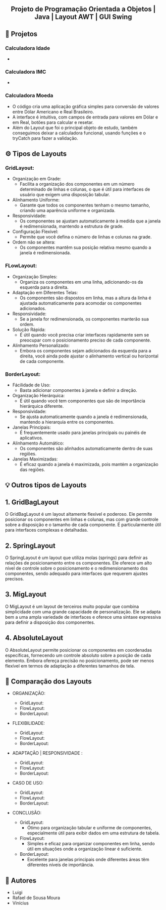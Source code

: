 <h2 align="center"> Projeto de Programação Orientada a Objetos | Java | Layout AWT | GUI Swing</h2>

<h2 align="left"> 🧠 Projetos </h2>
<h3 align="left"> Calculadora Idade </h3>

- 
<h3 align="left"> Calculadora IMC </h3>

-

<h3 align="left"> Calculadora Moeda </h3>

- O código cria uma aplicação gráfica simples para conversão de valores entre Dólar Americano e Real Brasileiro.
- A interface é intuitiva, com campos de entrada para valores em Dólar e em Real, botões para calcular e resetar.
- Além do Layout que foi o principal objeto de estudo, também conseguimos deixar a calculadora funcional, usando funções e o tryCatch para fazer a validação.


<h2 align="left"> ⚙️ Tipos de Layouts </h2>

<h3 align="left"> GridLayout: </h3>

  - Organização em Grade:
      - Facilita a organização dos componentes em um número determinado de linhas e colunas, o que é útil para interfaces de usuário que exigem uma disposição tabular.
  - Alinhamento Uniforme:
      - Garante que todos os componentes tenham o mesmo tamanho, criando uma aparência uniforme e organizada.
  - Responsividade:
      - Os componentes se ajustam automaticamente à medida que a janela é redimensionada, mantendo a estrutura de grade.
  - Configuração Flexível:
      - Permite que você defina o número de linhas e colunas na grade.
  - Ordem não se altera:
      - Os componentes mantêm sua posição relativa mesmo quando a janela é redimensionada.

<h3 align="left"> FLowLayout: </h3>

  - Organização Simples: 
    - Organiza os componentes em uma linha, adicionando-os da esquerda para a direita.
  - Adaptação em Diferentes Telas:
    - Os componentes são dispostos em linha, mas a altura da linha é ajustada automaticamente para acomodar os componentes adicionados.
  - Responsividade:
      - Se a janela for redimensionada, os componentes manterão sua ordem.
  - Solução Rápida:
      - É útil quando você precisa criar interfaces rapidamente sem se preocupar com o posicionamento preciso de cada componente.
  - Alinhamento Personalizado:
      - Embora os componentes sejam adicionados da esquerda para a direita, você ainda pode ajustar o alinhamento vertical ou horizontal de cada componente.
    
<h3 align="left"> BorderLayout: </h3>

  - Fácilidade de Uso:
    - Basta adicionar componentes à janela e definir a direção.
  - Organização Hierárquica:
    - É útil quando você tem componentes que são de importância hierárquica diferente.
  - Responsividade:
    - Se ajusta automaticamente quando a janela é redimensionada, mantendo a hierarquia entre os componentes.
  - Janelas Principais:
    - É frequentemente usado para janelas principais ou painéis de aplicativos.
  - Alinhamento Automático:
    - Os componentes são alinhados automaticamente dentro de suas regiões.
  - Janelas Maximizadas:
    - É eficaz quando a janela é maximizada, pois mantém a organização das regiões.

<h2 align="left"> 💡 Outros tipos de Layouts </h2>

## 1. GridBagLayout
O GridBagLayout é um layout altamente flexível e poderoso. Ele permite posicionar os componentes em linhas e colunas, mas com grande controle sobre a disposição e o tamanho de cada componente. É particularmente útil para interfaces complexas e detalhadas.

## 2. SpringLayout
O SpringLayout é um layout que utiliza molas (springs) para definir as relações de posicionamento entre os componentes. Ele oferece um alto nível de controle sobre o posicionamento e o redimensionamento dos componentes, sendo adequado para interfaces que requerem ajustes precisos.

## 3. MigLayout
O MigLayout é um layout de terceiros muito popular que combina simplicidade com uma grande capacidade de personalização. Ele se adapta bem a uma ampla variedade de interfaces e oferece uma sintaxe expressiva para definir a disposição dos componentes.

## 4. AbsoluteLayout
O AbsoluteLayout permite posicionar os componentes em coordenadas específicas, fornecendo um controle absoluto sobre a posição de cada elemento. Embora ofereça precisão no posicionamento, pode ser menos flexível em termos de adaptação a diferentes tamanhos de tela.


<h2 align="left"> 🎯 Comparação dos Layouts </h2>

- ORGANIZAÇÃO:
    - GridLayout:
    - FlowLayout:
    - BorderLayout:
- FLEXIBILIDADE:
    - GridLayout:
    - FlowLayout:
    - BorderLayout:
- ADAPTAÇÃO | RESPONSIVIDADE :
    - GridLayout:
    - FlowLayout:
    - BorderLayout:
- CASO DE USO:
    - GridLayout:
    - FlowLayout:
    - BorderLayout:

- CONCLUSÃO:
  - GridLayout:
    - Ótimo para organização tabular e uniforme de componentes, especialmente útil para exibir dados em uma estrutura de tabela.
  - FlowLayout:
    - Simples e eficaz para organizar componentes em linha, sendo útil em situações onde a organização linear é suficiente.
  - BorderLayout:
    - Excelente para janelas principais onde diferentes áreas têm diferentes níveis de importância.

<h2 align="left"> 🙋 Autores </h2>

- Luigi
- Rafael de Sousa Moura
- Vinícius


    


